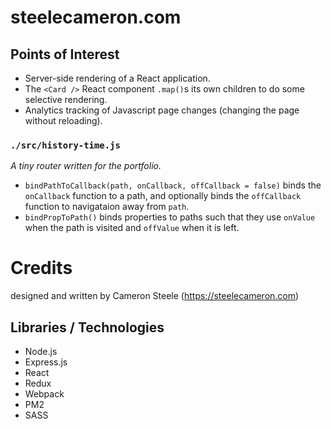 # steelecameron.com

## Points of Interest
- Server-side rendering of a React application.
- The `<Card />` React component `.map()`s its own children to do some selective rendering.
- Analytics tracking of Javascript page changes (changing the page without reloading).

### `./src/history-time.js`
*A tiny router written for the portfolio.*

- `bindPathToCallback(path, onCallback, offCallback = false)` binds the `onCallback` function to a path, and optionally binds the `offCallback` function to navigataion away from `path`.
- `bindPropToPath()` binds properties to paths such that they use `onValue` when the path is visited and `offValue` when it is left.

# Credits
designed and written by Cameron Steele (https://steelecameron.com)

## Libraries / Technologies
- Node.js
- Express.js
- React
- Redux
- Webpack
- PM2
- SASS